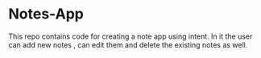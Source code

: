 # Notes-App

This repo contains code for creating a note app using intent. In it the user can add new notes , can edit them and delete the existing notes as well. 
